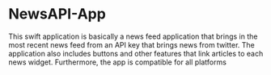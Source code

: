 # NewsAPI-App
This swift application is basically a news feed application that brings in the most recent news feed from an API key that brings news from twitter.
The application also includes buttons and other features that link articles to each news widget. Furthermore, the app is compatible for all platforms
